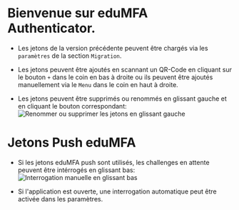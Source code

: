 # Bienvenue sur eduMFA Authenticator.

+ Les jetons de la version précédente peuvent être chargés via les `paramètres` de la section `Migration`.

+ Les jetons peuvent être ajoutés en scannant un QR-Code en cliquant sur le bouton `+` dans le coin en bas à droite
	ou ils peuvent être ajoutés manuellement via le `Menu` dans le coin en haut à droite.

+ Les jetons peuvent être supprimés ou renommés en glissant gauche et en cliquant le bouton correspondant:
![Renommer ou supprimer les jetons en glissant gauche](resource:res/gif/help_delete_rename.gif)

# Jetons Push eduMFA

+ Si les jetons eduMFA push sont utilisés, les challenges en attente peuvent être intérrogés en glissant bas:
![Interrogation manuelle en glissant bas](resource:res/gif/help_manual_poll.gif)

+ Si l'application est ouverte, une interrogation automatique peut être activée dans les paramètres.